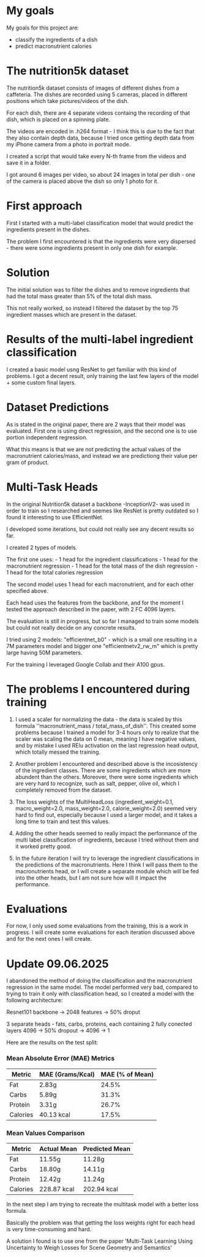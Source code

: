 # My goals

My goals for this project are:
- classify the ingredients of a dish
- predict macronutrient calories

# The nutrition5k dataset

The nutrition5k dataset consists of images of different dishes from a caffeteria.
The dishes are recorded using 5 cameras, placed in different positions which take pictures/videos of the dish.

For each dish, there are 4 separate videos containg the recording of that dish, which is placed on a spinning plate.

The videos are encoded in .h264 format - I think this is due to the fact that they also contain depth data, 
because I tried once getting depth data from my iPhone camera from a photo in portrait mode.

I created a script that would take every N-th frame from the videos and save it in a folder.

I got around 6 images per video, so about 24 images in total per dish - one of the camera is placed above the dish so only 1 photo for it.


# First approach

First I started with a multi-label classification model that would predict the ingredients present in the dishes.

The problem I first encountered is that the ingredients were very dispersed - there were some ingredients present in only one dish for example.

# Solution

The initial solution was to filter the dishes and to remove ingredients that had the total mass greater than 5% of the total dish mass.

This not really worked, so instead I filtered the dataset by the top 75 ingredient masses which are present in the dataset.

# Results of the multi-label ingredient classification

I created a basic model usng ResNet to get familiar with this kind of problems. I got a decent result,
only training the last few layers of the model + some custom final layers. 

# Dataset Predictions

As is stated in the original paper, there are 2 ways that their model was evaluated.
First one is using direct regression, and the second one is to use portion independent regression.

What this means is that we are not predicting the actual values of the macronutrient calories/mass, and
instead we are predictiong their value per gram of product.


# Multi-Task Heads

In the original Nutrition5k dataset a backbone -InceptionV2- was used in order to train so I researched and seemes like ResNet is pretty outdated
so I found it interesting to use EfficientNet.

I developed some iterations, but could not really see any decent results so far.

I created 2 types of models.

The first one uses:
    - 1 head for the ingredient classifications
    - 1 head for the macronutrient regression
    - 1 head for the total mass of the dish regression
    - 1 head for the total calories regression

The second model uses 1 head for each macronutrient, and for each other specified above.

Each head uses the features from the backbone, and for the moment I tested the approach described in the paper, with 2 FC 4096 layers.

The evaluation is still in progress, but so far I managed to train some models but could not really decide on any concrete results.


I tried using 2 models: "efficientnet_b0" - which is a small one resulting in a 7M parameters model and bigger one "efficientnetv2_rw_m" which is pretty large
having 50M parameters.


For the training I leveraged Google Collab and their A100 gpus.

# The problems I encountered during training

1. I used a scaler for normalizing the data - the data is scaled by this formula ''macronutrient_mass / total_mass_of_dish''. This created some problems because I trained a model for 3-4 hours only to realize that the scaler was scaling the data on 0 mean, meaning I have negative values, and by mistake I used RElu activation on the last regression head output, which totally messed the training.

2. Another problem I encountered and described above is the incosistency of the ingredient classes. There are some ingredients which are more abundent than the others. Moreover, there were some ingredients which are very hard to recognize, such as salt, pepper, olive oil, which I completely removed from the dataset.

3. The loss weights of the MultiHeadLoss (ingredient_weight=0.1, macro_weight=2.0, mass_weight=2.0, calorie_weight=2.0) seemed very hard to find out, especially because I used a larger model, and it takes a long time to train and test this values.

4. Adding the other heads seemed to really impact the performance of the multi label classification of ingredients, because I tried without them and it worked pretty good.

5. In the future iteration I will try to leverage the ingredient classifications in the predictions of the macronutrients. Here I think I will pass them to the macronutrients head, or I will create a separate module which will be fed into the other heads, but I am not sure how will it impact the performance.


# Evaluations

For now, I only used some evaluations from the training, this is a work in progress.
I will create some evaluations for each iteration discussed above and for the next ones I will create.



# Update 09.06.2025


I abandoned the method of doing the classification and the macronutrient regression in the same model.
The model performed very bad, compared to trying to train it only with classification head, so I created a model with the following architecture:

Resnet101 backbone -> 2048 features -> 50% droput

3 separate heads - fats, carbs, proteins, each containing 2 fully conected layers 4096 -> 50% dropout -> 4096 -> 1

Here are the results on the test split:

### Mean Absolute Error (MAE) Metrics

| Metric | MAE (Grams/Kcal) | MAE (% of Mean) |
|--------|------------------|-----------------|
| Fat    | 2.83g           | 24.5%          |
| Carbs  | 5.89g           | 31.3%          |
| Protein| 3.31g           | 26.7%          |
| Calories| 40.13 kcal     | 17.5%          |

### Mean Values Comparison

| Metric  | Actual Mean | Predicted Mean |
|---------|-------------|----------------|
| Fat     | 11.55g      | 11.28g        |
| Carbs   | 18.80g      | 14.11g        |
| Protein | 12.42g      | 11.24g        |
| Calories| 228.87 kcal | 202.94 kcal   |


In the next step I am trying to recreate the multitask model with a better loss formula.

Basically the problem was that getting the loss weights right for each head is very time-consuming and hard.

A solution I found is to use one from the paper 'Multi-Task Learning Using Uncertainty to Weigh Losses for Scene Geometry and Semantics'